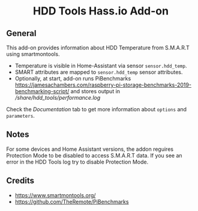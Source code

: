 <div align="center">
<h1>HDD Tools Hass.io Add-on</h1>
</div>

## General

This add-on provides information about HDD Temperature from S.M.A.R.T using smartmontools.
- Temperature is visible in Home-Assistant via sensor `sensor.hdd_temp`.
- SMART attributes are mapped to `sensor.hdd_temp` sensor attributes.
- Optionally, at start, add-on runs PiBenchmarks https://jamesachambers.com/raspberry-pi-storage-benchmarks-2019-benchmarking-script/ and stores output in _/share/hdd_tools/performance.log_

Check the *Documentation* tab to get more information about `options` and `parameters`.

## Notes

For some devices and Home Assistant versions, the addon reguires Protection Mode to be disabled to access S.M.A.R.T data. If you see an error in the HDD Tools log try to disable Protection Mode.

## Credits

- https://www.smartmontools.org/
- https://github.com/TheRemote/PiBenchmarks
